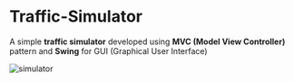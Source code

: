 # Traffic-Simulator
A simple **traffic simulator** developed using **MVC (Model View Controller)** pattern and **Swing** for GUI (Graphical User Interface)

![simulator](https://user-images.githubusercontent.com/36489953/45974164-dc399000-c040-11e8-8928-cc1b96efc7af.gif)
